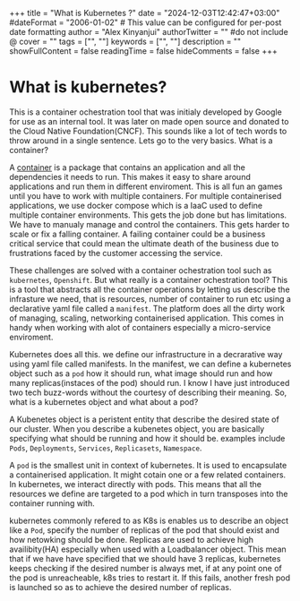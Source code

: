 +++
title = "What is Kubernetes ?"
date = "2024-12-03T12:42:47+03:00"
#dateFormat = "2006-01-02" # This value can be configured for per-post date formatting
author = "Alex Kinyanjui"
authorTwitter = "" #do not include @
cover = ""
tags = ["", ""]
keywords = ["", ""]
description = ""
showFullContent = false
readingTime = false
hideComments = false
+++


# What is kubernetes?
This is a container ochestration tool that was initialy developed by Google for use as an internal tool. It was later on made open source and donated to the Cloud Native Foundation(CNCF).
This sounds like a lot of tech words to throw around in a single sentence. Lets go to the very basics. What is a container?     

A [container](https://alexnduta.netlify.app/posts/containerrisation/) is a package that contains an application and all the dependencies it needs to run. 
This makes it easy to share around applications and run them in different enviroment. This is all fun an games until you have to work with multiple containers. 
For multiple containerised applications, we use docker compose which is a IaaC used to define multiple container environments. 
This gets the job done but has limitations. We have to manualy manage and control the containers. This gets harder to scale or fix a falling container. 
A failing container could be a business critical service that could mean the ultimate death of the business due to frustrations faced by the customer accessing the service.

These challenges are solved with a container ochestration tool such as `kubernetes`, `Openshift`. But what really is a container ochestration tool?
This is a tool that abstracts all the container operations by letting us describe the infrasture we need, that is resources, number of container to run etc using a declarative yaml file called a `manifest`.
The platform does all the dirty work of managing, scaling, networking containerised application.
This comes in handy when working with alot of containers especially a micro-service enviroment.

Kubernetes does all this. we define our infrastructure in a decrarative way using yaml file called manifests. In the manifest, we can define a kubernetes object such as a `pod` how it should run, what image should run and how many replicas(instaces of the pod) should run.
I know I have just introduced two tech buzz-words without the courtesy of describing their meaning. So, what is a kubernetes object and what about a pod?

A Kubenetes object is a peristent entity that describe the desired state of our cluster. When you describe a kubenetes object, you are basically specifying what should be running and how it should be. examples include `Pods`, `Deployments`, `Services`, `Replicasets`, `Namespace`.

A `pod` is the smallest unit in context of kubernetes. It is used to encapsulate a containerised application.
It might cotain one or a few related containers. In kubernetes, we interact directly with pods. This means that all the resources we define are targeted to a pod which in turn transposes into the container running with.

kubernetes commonly refered to as K8s is enables us to describe an object like a  `Pod`, specify the number of replicas of the pod that should exist and how netowking should be done. Replicas are used to achieve high availibity(HA) especially when used with a Loadbalancer object. This mean that if we have have specified that we should have 3 replicas, kubernetes keeps checking if the desired number is always met, if at any point one of the pod is unreacheable, k8s tries to restart it. If this fails, another fresh pod is launched so as to achieve the desired number of replicas.
